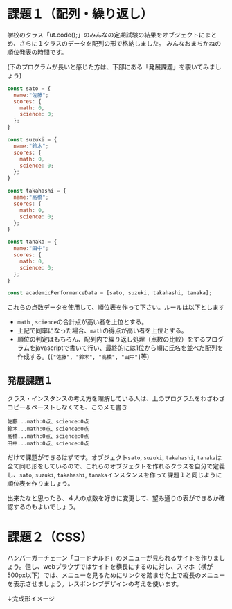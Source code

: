 # 課題１（配列・繰り返し）
学校のクラス「ut.code();」のみんなの定期試験の結果をオブジェクトにまとめ、さらに１クラスのデータを配列の形で格納しました。
みんなおまちかねの順位発表の時間です。


(下のプログラムが長いと感じた方は、下部にある「発展課題」を覗いてみましょう)

~~~ javascript
const sato = {
  name:"佐藤";
  scores: {
    math: 0,
    science: 0;
  };
}

const suzuki = {
  name:"鈴木";
  scores: {
    math: 0,
    science: 0;
  };
}

const takahashi = {
  name:"高橋";
  scores: {
    math: 0,
    science: 0; 
  };
}

const tanaka = {
  name:"田中";
  scores: {
    math: 0,
    science: 0; 
  };
}

const academicPerformanceData = [sato, suzuki, takahashi, tanaka];
~~~

これらの点数データを使用して、順位表を作って下さい。ルールは以下とします

- `math` , `science`の合計点が高い者を上位とする。
- 上記で同率になった場合、`math`の得点が高い者を上位とする。
- 順位の判定はもちろん、配列内で繰り返し処理（点数の比較）をするプログラムをjavascriptで書いて行い、最終的には1位から順に氏名を並べた配列を作成する。(`["佐藤", "鈴木", "高橋", "田中"]`等)

## 発展課題１
クラス・インスタンスの考え方を理解している人は、上のプログラムをわざわざコピー＆ペーストしなくても、このメモ書き
~~~
佐藤...math:0点、science:0点
鈴木...math:0点、science:0点
高橋...math:0点、science:0点
田中...math:0点、science:0点
~~~
だけで課題ができるはずです。オブジェクト`sato`, `suzuki`, `takahashi`, `tanaka`は全て同じ形をしているので、これらのオブジェクトを作れるクラスを自分で定義し、`sato`, `suzuki`, `takahashi`, `tanaka`インスタンスを作って課題１と同じように順位表を作りましょう。

出来たなと思ったら、４人の点数を好きに変更して、望み通りの表ができるか確認するのもよいでしょう。


# 課題２（CSS）
ハンバーガーチェーン「コードナルド」のメニューが見られるサイトを作りましょう。但し、webブラウザではサイトを横長にするのに対し、スマホ（横が500px以下）では、メニューを見るためにリンクを踏ませた上で縦長のメニューを表示させましょう。レスポンシブデザインの考えを使います。

↓完成形イメージ